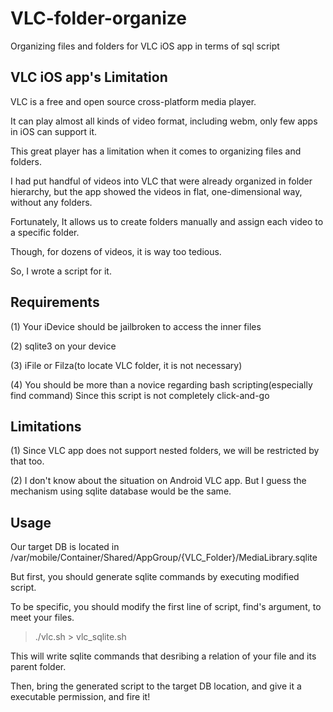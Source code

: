 # VLC-folder-organize
Organizing files and folders for VLC iOS app in terms of sql script

## VLC iOS app's Limitation
VLC is a free and open source cross-platform media player.

It can play almost all kinds of video format, including webm, only few apps in iOS can support it.

This great player has a limitation when it comes to organizing files and folders.

I had put handful of videos into VLC that were already organized in folder hierarchy, but the app showed the videos in flat, one-dimensional way, without any folders.

Fortunately, It allows us to create folders manually and assign each video to a specific folder.

Though, for dozens of videos, it is way too tedious.

So, I wrote a script for it.


## Requirements
(1) Your iDevice should be jailbroken to access the inner files

(2) sqlite3 on your device

(3) iFile or Filza(to locate VLC folder, it is not necessary)

(4) You should be more than a novice regarding bash scripting(especially find command)
    Since this script is not completely click-and-go


## Limitations
(1) Since VLC app does not support nested folders, we will be restricted by that too.

(2) I don't know about the situation on Android VLC app. 
    But I guess the mechanism using sqlite database would be the same.


## Usage
Our target DB is located in /var/mobile/Container/Shared/AppGroup/{VLC_Folder}/MediaLibrary.sqlite

But first, you should generate sqlite commands by executing modified script.

To be specific, you should modify the first line of script, find's argument, to meet your files.


> ./vlc.sh > vlc_sqlite.sh


This will write sqlite commands that desribing a relation of your file and its parent folder.

Then, bring the generated script to the target DB location, and give it a executable permission, and fire it!




